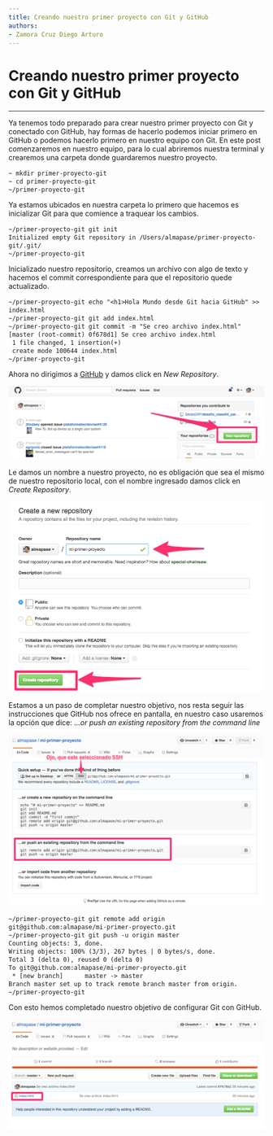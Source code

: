 ```yaml
---
title: Creando nuestro primer proyecto con Git y GitHub
authors:
- Zamora Cruz Diego Arturo
---
```


# Creando nuestro primer proyecto con Git y GitHub

--------------------------------------------------------------------------------

Ya tenemos todo preparado para crear nuestro primer proyecto con Git y conectado con GitHub, hay formas de hacerlo podemos iniciar primero en GitHub o podemos hacerlo primero en nuestro equipo con Git. En este post comenzaremos en nuestro equipo, para lo cual abriremos nuestra terminal y crearemos una carpeta donde guardaremos nuestro proyecto.

```
~ mkdir primer-proyecto-git
~ cd primer-proyecto-git
~/primer-proyecto-git
```

Ya estamos ubicados en nuestra carpeta lo primero que hacemos es inicializar Git para que comience a traquear los cambios.

```
~/primer-proyecto-git git init
Initialized empty Git repository in /Users/almapase/primer-proyecto-git/.git/
~/primer-proyecto-git
```

Inicializado nuestro repositorio, creamos un archivo con algo de texto y hacemos el commit correspondiente para que el repositorio quede actualizado.

```
~/primer-proyecto-git echo "<h1>Hola Mundo desde Git hacia GitHub" >> index.html
~/primer-proyecto-git git add index.html
~/primer-proyecto-git git commit -m "Se creo archivo index.html"
[master (root-commit) 0f678d1] Se creo archivo index.html
 1 file changed, 1 insertion(+)
 create mode 100644 index.html
~/primer-proyecto-git
```

Ahora no dirigimos a [GitHub](https://github.com/) y damos click en *New Repository*.

![](img/../../img/FirstProyect/first_proyect_01.png)

Le damos un nombre a nuestro proyecto, no es obligación que sea el mismo de nuestro repositorio local, con el nombre ingresado damos click en *Create Repository*.

![](img/../../img/FirstProyect/first_proyect_02.png)

Estamos a un paso de completar nuestro objetivo, nos resta seguir las instrucciones que GitHub nos ofrece en pantalla, en nuestro caso usaremos la opción que dice: *…or push an existing repository from the command line*

![](img/../../img/FirstProyect/first_proyect_03.png)

```
~/primer-proyecto-git git remote add origin git@github.com:almapase/mi-primer-proyecto.git
~/primer-proyecto-git git push -u origin master
Counting objects: 3, done.
Writing objects: 100% (3/3), 267 bytes | 0 bytes/s, done.
Total 3 (delta 0), reused 0 (delta 0)
To git@github.com:almapase/mi-primer-proyecto.git
 * [new branch]      master -> master
Branch master set up to track remote branch master from origin.
~/primer-proyecto-git
```

Con esto hemos completado nuestro objetivo de configurar Git con GitHub.

![](img/../../img/FirstProyect/first_proyect_04.png)
